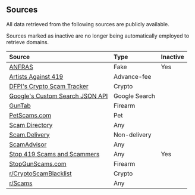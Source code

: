 ## Sources
All data retrieved from the following sources are publicly available.

Sources marked as inactive are no longer being automatically employed to retrieve domains.

Source | Type | Inactive
:--- |:--- |:---
[ANFRAS](https://anfras.com/fakeshops/) | Fake | Yes
[Artists Against 419](https://db.aa419.org/fakebankslist.php) | Advance-fee
[DFPI's Crypto Scam Tracker](https://dfpi.ca.gov/crypto-scams/) | Crypto
[Google's Custom Search JSON API](https://developers.google.com/custom-search/v1/introduction) | Google Search
[GunTab](https://www.guntab.com/scam-websites) | Firearm
[PetScams.com](https://petscams.com/) | Pet
[Scam Directory](https://scam.directory/) | Any
[Scam.Delivery](https://scam.delivery/) | Non-delivery
[ScamAdvisor](https://www.scamadviser.com/) | Any
[Stop 419 Scams and Scammers](https://www.stop419scams.com/) | Any | Yes
[StopGunScams.com](https://stopgunscams.com/) | Firearm
[r/CryptoScamBlacklist](https://www.reddit.com/r/CryptoScamBlacklist/) | Crypto
[r/Scams](https://www.reddit.com/r/Scams/) | Any
